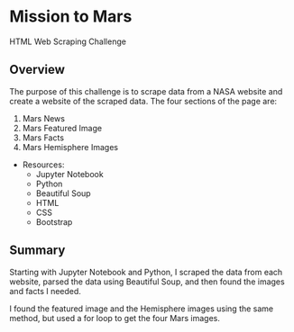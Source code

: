 # Mission to Mars

HTML Web Scraping Challenge 

## Overview
The purpose of this challenge is to scrape data from a NASA website and create a website of the scraped data.
The four sections of the page are:
1. Mars News
2. Mars Featured Image
3. Mars Facts
4. Mars Hemisphere Images

- Resources:
  - Jupyter Notebook
  - Python
  - Beautiful Soup
  - HTML
  - CSS
  - Bootstrap

## Summary 

Starting with Jupyter Notebook and Python, I scraped the data from each website, parsed the data using Beautiful Soup, and then found the images and facts I needed. 

I found the featured image and the Hemisphere images using the same method, but used a for loop to get the four Mars images. 



